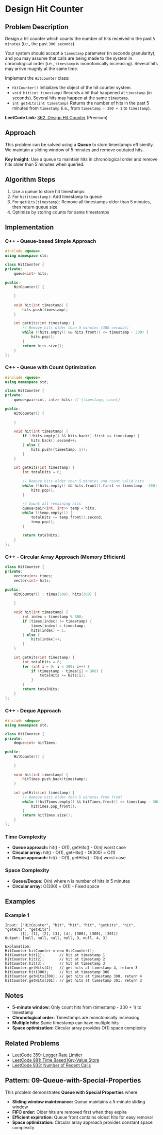 # Design Hit Counter

## Problem Description
Design a hit counter which counts the number of hits received in the past `5 minutes` (i.e., the past `300 seconds`).

Your system should accept a `timestamp` parameter (in seconds granularity), and you may assume that calls are being made to the system in chronological order (i.e., `timestamp` is monotonically increasing). Several hits may arrive roughly at the same time.

Implement the `HitCounter` class:
- `HitCounter()` Initializes the object of the hit counter system.
- `void hit(int timestamp)` Records a hit that happened at `timestamp` (in seconds). Several hits may happen at the same `timestamp`.
- `int getHits(int timestamp)` Returns the number of hits in the past 5 minutes from `timestamp` (i.e., from `timestamp - 300 + 1` to `timestamp`).

**LeetCode Link:** [362. Design Hit Counter](https://leetcode.com/problems/design-hit-counter/) (Premium)

## Approach
This problem can be solved using a **Queue** to store timestamps efficiently. We maintain a sliding window of 5 minutes and remove outdated hits.

**Key Insight:** Use a queue to maintain hits in chronological order and remove hits older than 5 minutes when queried.

## Algorithm Steps
1. Use a queue to store hit timestamps
2. For `hit(timestamp)`: Add timestamp to queue
3. For `getHits(timestamp)`: Remove all timestamps older than 5 minutes, then return queue size
4. Optimize by storing counts for same timestamps

## Implementation

### C++ - Queue-based Simple Approach
```cpp
#include <queue>
using namespace std;

class HitCounter {
private:
    queue<int> hits;
    
public:
    HitCounter() {
        
    }
    
    void hit(int timestamp) {
        hits.push(timestamp);
    }
    
    int getHits(int timestamp) {
        // Remove hits older than 5 minutes (300 seconds)
        while (!hits.empty() && hits.front() <= timestamp - 300) {
            hits.pop();
        }
        return hits.size();
    }
};
```

### C++ - Queue with Count Optimization
```cpp
#include <queue>
using namespace std;

class HitCounter {
private:
    queue<pair<int, int>> hits; // {timestamp, count}
    
public:
    HitCounter() {
        
    }
    
    void hit(int timestamp) {
        if (!hits.empty() && hits.back().first == timestamp) {
            hits.back().second++;
        } else {
            hits.push({timestamp, 1});
        }
    }
    
    int getHits(int timestamp) {
        int totalHits = 0;
        
        // Remove hits older than 5 minutes and count valid hits
        while (!hits.empty() && hits.front().first <= timestamp - 300) {
            hits.pop();
        }
        
        // Count all remaining hits
        queue<pair<int, int>> temp = hits;
        while (!temp.empty()) {
            totalHits += temp.front().second;
            temp.pop();
        }
        
        return totalHits;
    }
};
```

### C++ - Circular Array Approach (Memory Efficient)
```cpp
class HitCounter {
private:
    vector<int> times;
    vector<int> hits;
    
public:
    HitCounter() : times(300), hits(300) {
        
    }
    
    void hit(int timestamp) {
        int index = timestamp % 300;
        if (times[index] != timestamp) {
            times[index] = timestamp;
            hits[index] = 1;
        } else {
            hits[index]++;
        }
    }
    
    int getHits(int timestamp) {
        int totalHits = 0;
        for (int i = 0; i < 300; i++) {
            if (timestamp - times[i] < 300) {
                totalHits += hits[i];
            }
        }
        return totalHits;
    }
};
```

### C++ - Deque Approach
```cpp
#include <deque>
using namespace std;

class HitCounter {
private:
    deque<int> hitTimes;
    
public:
    HitCounter() {
        
    }
    
    void hit(int timestamp) {
        hitTimes.push_back(timestamp);
    }
    
    int getHits(int timestamp) {
        // Remove hits older than 5 minutes from front
        while (!hitTimes.empty() && hitTimes.front() <= timestamp - 300) {
            hitTimes.pop_front();
        }
        return hitTimes.size();
    }
};
```

### Time Complexity
- **Queue approach:** hit() - O(1), getHits() - O(n) worst case
- **Circular array:** hit() - O(1), getHits() - O(300) = O(1)
- **Deque approach:** hit() - O(1), getHits() - O(n) worst case

### Space Complexity
- **Queue/Deque:** O(n) where n is number of hits in 5 minutes
- **Circular array:** O(300) = O(1) - Fixed space

## Examples

### Example 1
```
Input: ["HitCounter", "hit", "hit", "hit", "getHits", "hit", "getHits", "getHits"]
       [[], [1], [2], [3], [4], [300], [300], [301]]
Output: [null, null, null, null, 3, null, 4, 3]

Explanation:
HitCounter hitCounter = new HitCounter();
hitCounter.hit(1);       // hit at timestamp 1
hitCounter.hit(2);       // hit at timestamp 2
hitCounter.hit(3);       // hit at timestamp 3
hitCounter.getHits(4);   // get hits at timestamp 4, return 3
hitCounter.hit(300);     // hit at timestamp 300
hitCounter.getHits(300); // get hits at timestamp 300, return 4
hitCounter.getHits(301); // get hits at timestamp 301, return 3
```

## Notes
- **5-minute window:** Only count hits from (timestamp - 300 + 1) to timestamp
- **Chronological order:** Timestamps are monotonically increasing
- **Multiple hits:** Same timestamp can have multiple hits
- **Space optimization:** Circular array provides O(1) space complexity

## Related Problems
- [LeetCode 359: Logger Rate Limiter](https://leetcode.com/problems/logger-rate-limiter/)
- [LeetCode 981: Time Based Key-Value Store](https://leetcode.com/problems/time-based-key-value-store/)
- [LeetCode 933: Number of Recent Calls](https://leetcode.com/problems/number-of-recent-calls/)

## Pattern: 09-Queue-with-Special-Properties
This problem demonstrates **Queue with Special Properties** where:
- **Sliding window maintenance:** Queue maintains a 5-minute sliding window
- **FIFO order:** Older hits are removed first when they expire
- **Efficient expiration:** Queue front contains oldest hits for easy removal
- **Space optimization:** Circular array approach provides constant space complexity
